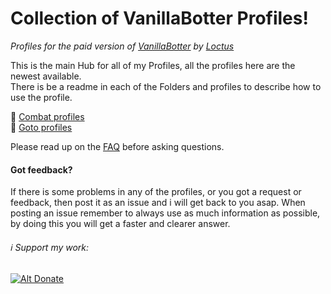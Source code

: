 # Collection of VanillaBotter Profiles!
_Profiles for the paid version of [VanillaBotter](http://vanillabotter.com/) by [Loctus](http://www.vanillabotter.com/forum/memberlist.php?mode=viewprofile&u=3139)_

This is the main Hub for all of my Profiles, all the profiles here are the newest available.  
There is be a readme in each of the Folders and profiles to describe how to use the profile.  

:open_file_folder: [Combat profiles](Combat-Profiles)  
:open_file_folder: [Goto profiles](Goto-Profiles)  

Please read up on the [FAQ](https://github.com/LoctusBin/Collection-of-Profiles/wiki/FAQ) before asking questions.
  
  
#### Got feedback?  
If there is some problems in any of the profiles, or you got a request or feedback, then post it as an issue and i will get back to you asap.
When posting an issue remember to always use as much information as possible, by doing this you will get a faster and clearer answer.


###### :information_source: Support my work:  
[![Alt Donate](https://www.paypalobjects.com/en_US/NO/i/btn/btn_donateCC_LG.gif)](https://www.paypal.com/cgi-bin/webscr?cmd=_s-xclick&hosted_button_id=C45BTNE276SME)
